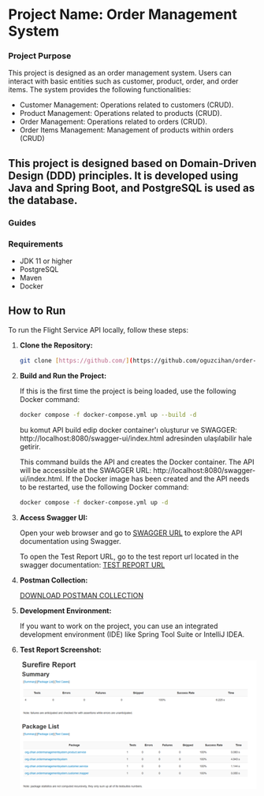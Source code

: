 # Project Name: Order Management System

### Project Purpose
This project is designed as an order management system. Users can interact with basic entities such as customer, product, order, and order items. The system provides the following functionalities:

* Customer Management: Operations related to customers (CRUD).
* Product Management: Operations related to products (CRUD).
* Order Management: Operations related to orders (CRUD).
* Order Items Management: Management of products within orders (CRUD)

## This project is designed based on Domain-Driven Design (DDD) principles. It is developed using Java and Spring Boot, and PostgreSQL is used as the database.

### Guides

### Requirements
* JDK 11 or higher
* PostgreSQL
* Maven 
* Docker

## How to Run

To run the Flight Service API locally, follow these steps:

1. **Clone the Repository:**

    ```bash
    git clone [https://github.com/](https://github.com/oguzcihan/order-management-system.git)
    ```
2. **Build and Run the Project:**

   If this is the first time the project is being loaded, use the following Docker command:
     ```bash
    docker compose -f docker-compose.yml up --build -d 
     ```
   bu komut API build edip docker container'ı oluşturur ve SWAGGER: http://localhost:8080/swagger-ui/index.html adresinden ulaşılabilir hale getirir.
   
   This command builds the API and creates the Docker container. The API will be accessible at the SWAGGER URL: http://localhost:8080/swagger-ui/index.html.
   If the Docker image has been created and the API needs to be restarted, use the following Docker command:
    ```bash
    docker compose -f docker-compose.yml up -d 
    ```
3. **Access Swagger UI:**

   Open your web browser and go to [SWAGGER URL](http://localhost:8080/swagger-ui/index.html) to explore the API documentation using Swagger.

   To open the Test Report URL, go to the test report url located in the swagger documentation: [TEST REPORT URL](http://localhost:63342/order-management-system/target/reports/surefire.html?_ijt=thlaaghe14283nl8v2h5ffu27h&_ij_reload=RELOAD_ON_SAVE)

4. **Postman Collection:**

    [DOWNLOAD POSTMAN COLLECTION](https://github.com/oguzcihan/order-management-system/blob/master/Order%20Management%20System.postman_collection.json)

5. **Development Environment:**

    If you want to work on the project, you can use an integrated development environment (IDE) like Spring Tool Suite or IntelliJ IDEA.
   
6. **Test Report Screenshot:**

    ![](https://github.com/oguzcihan/order-management-system/blob/master/surefire_test_report.png)
